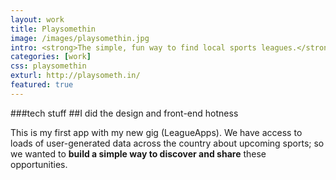 ```yaml
---
layout: work
title: Playsomethin
image: /images/playsomethin.jpg
intro: <strong>The simple, fun way to find local sports leagues.</strong> With new members registering each day, this is the easiest way to find all the best sports leagues near you whenever you want. Powered by Scala, I designed and built the UI &amp; front-end.
categories: [work]
css: playsomethin
exturl: http://playsometh.in/
featured: true
---
```


###tech stuff
##I did the design and front-end hotness

This is my first app with my new gig (LeagueApps). We have access to loads of user-generated data across the country about upcoming sports; so we wanted to **build a simple way to discover and share** these opportunities.